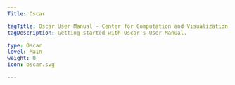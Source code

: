 ```yaml
---
Title: Oscar

tagTitle: Oscar User Manual - Center for Computation and Visualization
tagDescription: Getting started with Oscar's User Manual.

type: Oscar
level: Main
weight: 0
icon: oscar.svg

---
```

